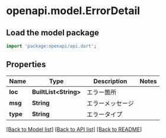 # openapi.model.ErrorDetail

## Load the model package
```dart
import 'package:openapi/api.dart';
```

## Properties
Name | Type | Description | Notes
------------ | ------------- | ------------- | -------------
**loc** | **BuiltList&lt;String&gt;** | エラー箇所 | 
**msg** | **String** | エラーメッセージ | 
**type** | **String** | エラータイプ | 

[[Back to Model list]](../README.md#documentation-for-models) [[Back to API list]](../README.md#documentation-for-api-endpoints) [[Back to README]](../README.md)


